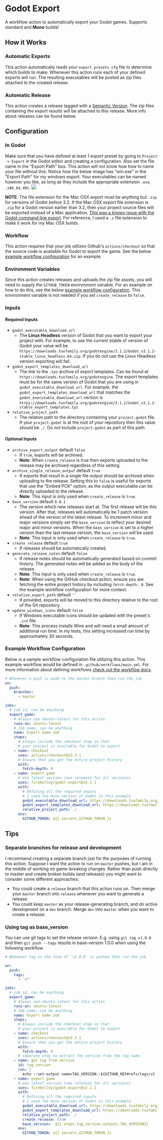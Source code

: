 # Godot Export
A workflow action to automatically export your Godot games. Supports standard and **Mono** builds!

## How it Works

### Automatic Exports
This action automatically reads your `export_presets.cfg` file to determine which builds to make. Whenever this action runs each of your defined exports will run. The resulting executables will be posted as zip files attached to the created release.

### Automatic Release
This action creates a release tagged with a [Semantic Version](https://semver.org/). The zip files containing the export results will be attached to this release. More info about releases can be found below.

## Configuration
### In Godot
Make sure that you have defined at least 1 export preset by going to `Project -> Export` in the Godot editor and creating a configuration. Also set the file name in the "Export Path" box. This action will not know how how to name your file without this. Notice how the below image has "win.exe" in the "Export Path" for my windows export. Your executables can be named however you like, as long as they include the appropriate extension `.exe`, `.x86_64`, etc.
![](docs/exports.png)

**NOTE**: The file extension for the Mac OSX export must be anything but `.zip` for versions of Godot before 3.2. If the Mac OSX export file extension is `.zip` for a Godot version earlier than 3.2, then your project source files will be exported instead of a Mac application. [This was a known issue with the Godot command line export](https://github.com/godotengine/godot/issues/23073). For reference, I used a `.z` file extension to make it work for my Mac OSX builds.

### Workflow
This action requires that your job utilizes Github's `actions/checkout` so that the source code is available for Godot to export the game. See the below [example workflow configuration](#example-workflow-configuration) for an example.

### Environment Variables
Since this action creates releases and uploads the zip file assets, you will need to supply the `GITHUB_TOKEN` environment variable. For an example on how to do this, see the below [example workflow configuration](#example-workflow-configuration). This environment variable is not needed if you set `create_release` to `false`.


### Inputs

#### Required Inputs
- `godot_executable_download_url`
  - The **Linux Headless** version of Godot that you want to export your project with. For example, to use the current stable of version of Godot your value will be `https://downloads.tuxfamily.org/godotengine/3.1.2/Godot_v3.1.2-stable_linux_headless.64.zip`. If you do not use the Linux Headless version exporting will fail.
- `godot_export_templates_download_url`
  - The link to the `.tpz` archive of export templates. Can be found at `https://downloads.tuxfamily.org/godotengine`. The export templates must be for the same version of Godot that you are using in `godot_executable_download_url`. For example, the `godot_export_templates_download_url` that matches the `godot_executable_download_url` version is `https://downloads.tuxfamily.org/godotengine/3.1.2/Godot_v3.1.2-stable_export_templates.tpz`
- `relative_project_path`
  - The relative path to the directory containing your `project.godot` file. If your `project.godot` is at the root of your repository then this value should be `./`. Do _not_ include `project.godot` as part of this path.

#### Optional Inputs
- `archive_export_output` default `false`
  - If `true`, exports will be archived.
  - **Note**: When `create_release` is true then exports uploaded to the release may be archived regardless of this setting.
- `archive_single_release_output` default `true`
  - If exports that result in a single file output should be archived when uploading to the release. Setting this to `false` is useful for exports that use the "Embed PCK" option, as the output executable can be directly uploaded to the release.
  - **Note**: This input is only used when `create_release` is `true`.
- `base_version` default `0.0.1`
    - The version which new releases start at. The first release will be this version. After that, releases will automatically be 1 patch version ahead of the version of the latest release. To increment minor and major versions simply set the `base_version` to reflect your desired major and minor versions. When the `base_version` is set to a higher version than the last release version, the `base_version` will be used.
    - **Note**: This input is only used when `create_release` is `true`.
- `create_release` default `true`
  - If releases should be automatically created.
- `generate_release_notes` default `false`
  - If release notes should be automatically generated based on commit history. The generated notes will be added as the body of the release.
  - **Note**: This input is only used when `create_release` is `true`.
  - **Note**: When using the GitHub checkout action, ensure you are fetching the entire project history by including `fetch-depth: 0`. See the example workflow configuration for more context.
- `relative_export_path` default `''`
  - If provided, exports will be moved to this directory relative to the root of the Git repository.
- `update_windows_icons` default `false`
  - If Windows executable icons should be updated with the preset's `.ico` file.
  - **Note**: This process installs Wine and will need a small amount of additional run time. In my tests, this setting increased run time by approximately 30 seconds.

### Example Workflow Configuration
Below is a sample workflow configuration file utilizing this action. This example workflow would be defined in `.github/workflows/main.yml`. For more information about defining workflows [check out the workflow docs](https://help.github.com/en/actions/automating-your-workflow-with-github-actions/configuring-a-workflow).

```yml
# Whenever a push is made to the master branch then run the job
on: 
  push:
    branches:
      - master

jobs:
  # job id, can be anything
  export_game:
    # Always use ubuntu-latest for this action
    runs-on: ubuntu-latest
    # Job name, can be anything
    name: Export Game Job
    steps:
      # Always include the checkout step so that 
      # your project is available for Godot to export
    - name: checkout
      uses: actions/checkout@v2.3.1
      # Ensure that you get the entire project history
      with:
        fetch-depth: 0
    - name: export game
      # Use latest version (see releases for all versions)
      uses: firebelley/godot-export@v2.1.1
      with:
        # Defining all the required inputs
        # I used the mono version of Godot in this example
        godot_executable_download_url: https://downloads.tuxfamily.org/godotengine/3.2.2/mono/Godot_v3.2.2-stable_mono_linux_headless_64.zip
        godot_export_templates_download_url: https://downloads.tuxfamily.org/godotengine/3.2.2/mono/Godot_v3.2.2stable_mono_export_templates.tpz
        relative_project_path: ./
      env:
        GITHUB_TOKEN: ${{ secrets.GITHUB_TOKEN }}
```

## Tips

### Separate branches for release and development
I recommend creating a separate branch just for the purposes of running this action. Suppose I want the action to run on `master` pushes, but I am in the middle of working on game-breaking changes. Rather than push directly to master and create broken builds (and releases) you might want to consider some different approaches:
  - You could create a `release` branch that this action runs on. Then merge your `master` branch into `release` whenever you want to generate a release.
  - You could keep `master` as your release-generating branch, and do active development on a `dev` branch. Merge `dev` into `master` when you want to create a release.

### Using tag as base_version
You can use git tags to set the release version.
E.g. using `git tag v1.0.0` and then `git push --tags` results in base-version 1.0.0 when using the following workflow.

```yml
# Whenever tag in the form of `v1.0.0` is pushed then run the job

on: 
  push:
    tags:
      - 'v*'

jobs:
  # job id, can be anything
  export_game:
    # Always use ubuntu-latest for this action
    runs-on: ubuntu-latest
    # Job name, can be anything
    name: Export Game Job
    steps:
      # Always include the checkout step so that 
      # your project is available for Godot to export
    - name: checkout
      uses: actions/checkout@v2.3.1
      # Ensure that you get the entire project history
      with:
        fetch-depth: 0
      # separate step to extract the version from the tag name
    - name: get tag from version
      id: tag_version
      run: |
        echo ::set-output name=TAG_VERSION::${GITHUB_REF#refs/tags/v}
    - name: export game
      # Use latest version (see releases for all versions)
      uses: firebelley/godot-export@v2.1.1
      with:
        # Defining all the required inputs
        # I used the mono version of Godot in this example
        godot_executable_download_url: https://downloads.tuxfamily.org/godotengine/3.2.2/mono/Godot_v3.2.2-stable_mono_linux_headless_64.zip
        godot_export_templates_download_url: https://downloads.tuxfamily.org/godotengine/3.2.2/mono/Godot_v3.2.2-stable_mono_export_templates.tpz
        relative_project_path: ./
        create_release: true
        base_version:  ${{ steps.tag_version.outputs.TAG_VERSION}} 
      env:
        GITHUB_TOKEN: ${{ secrets.GITHUB_TOKEN }}
```
